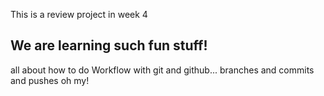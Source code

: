 This is a review project in week 4
## We are learning such fun stuff!

all about how to do Workflow with git and github... branches and commits and 
pushes oh my!